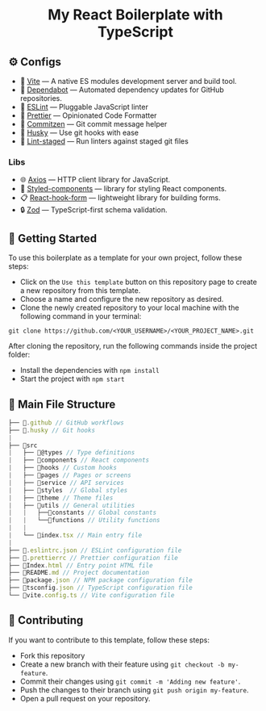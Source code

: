<h1 align="center">My React Boilerplate with TypeScript</h1>


## :gear: Configs
- :rocket: [Vite](https://vitejs.dev/) — A native ES modules development server and build tool.
- :arrows_counterclockwise: [Dependabot](https://docs.github.com/en/code-security/dependabot/dependabot-version-updates/configuration-options-for-the-dependabot.yml-file) — Automated dependency updates for GitHub repositories.
- :wrench: [ESLint](https://eslint.org/) — Pluggable JavaScript linter
- :art: [Prettier](https://prettier.io/) — Opinionated Code Formatter
- :pencil: [Commitzen](https://github.com/commitizen/cz-cli) — Git commit message helper
- :dog: [Husky](https://typicode.github.io/husky/#/) — Use git hooks with ease
- :no_entry_sign: [Lint-staged](https://github.com/okonet/lint-staged) — Run linters against staged git files
### Libs
- :globe_with_meridians: [Axios](https://axios-http.com/) — HTTP client library for JavaScript.
- :nail_care: [Styled-components](https://styled-components.com/) — library for styling React components.
- :clipboard: [React-hook-form](https://react-hook-form.com/) — lightweight library for building forms.
- :lock: [Zod](https://zod.dev/) — TypeScript-first schema validation.

## :rocket: Getting Started

To use this boilerplate as a template for your own project, follow these steps:

  - Click on the `Use this template` button on this repository page to create a new repository from this template.
  - Choose a name and configure the new repository as desired.
  - Clone the newly created repository to your local machine with the following command in your terminal:

```shel
git clone https://github.com/<YOUR_USERNAME>/<YOUR_PROJECT_NAME>.git
```

After cloning the repository, run the following commands inside the project folder:
- Install the dependencies with `npm install`
- Start the project with `npm start`

## :file_folder: Main File Structure

```ts
├── 📁.github // GitHub workflows
├── 📁.husky // Git hooks
|
├── 📁src
|   ├── 📁@types // Type definitions
|   ├── 📁components // React components
|   ├── 📁hooks // Custom hooks
|   ├── 📁pages // Pages or screens
|   ├── 📁service // API services
|   ├── 📁styles  // Global styles
|   ├── 📁theme // Theme files
|   ├── 📁utils // General utilities
|   |   ├──📁constants // Global constants
|   |   └──📁functions // Utility functions
|   |
|   └── 📄index.tsx // Main entry file
|
├── 📄.eslintrc.json // ESLint configuration file
├── 📄.prettierrc // Prettier configuration file
├── 📄Index.html // Entry point HTML file
├── 📄README.md // Project documentation
├── 📄package.json // NPM package configuration file
├── 📄tsconfig.json // TypeScript configuration file
└── 📄vite.config.ts // Vite configuration file

```

## :handshake: Contributing

If you want to contribute to this template, follow these steps:

- Fork this repository
- Create a new branch with their feature using `git checkout -b my-feature`.
- Commit their changes using `git commit -m 'Adding new feature'`.
- Push the changes to their branch using `git push origin my-feature`.
- Open a pull request on your repository.
